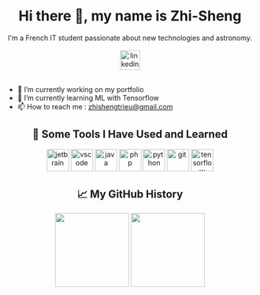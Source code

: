 <div align="center">
  <h1>Hi there 👋, my name is Zhi-Sheng</h1>
  I'm a French IT student passionate about new technologies and astronomy.
  <br><br>
  <a href="https://www.linkedin.com/in/zhishengtrieu/" target="_blank" title="linkedin">
    <img src="https://img.shields.io/badge/linkedin-%230077B5.svg?style=for-the-badge&logo=linkedin&logoColor=white" alt="linkedin" height="40"/>
  </a>
</div>
<br>

- 🔭 I’m currently working on my portfolio 
- 🌱 I’m currently learning ML with Tensorflow 
- 📫 How to reach me : zhishengtrieu@gmail.com 

<div align="center">
  <h2>🚀 Some Tools I Have Used and Learned</h2>
  
  <img src="https://cdn.jsdelivr.net/gh/devicons/devicon/icons/jetbrains/jetbrains-original.svg" alt="jetbrain" width="45" height="45" title="jetbrains"/>
  <img src="https://cdn.jsdelivr.net/gh/devicons/devicon/icons/vscode/vscode-original.svg" alt="vscode" width="45" height="45" title="vscode"/>
  <img src="https://cdn.jsdelivr.net/gh/devicons/devicon/icons/java/java-original.svg" alt="java" width="45" height="45" title="java"/>
  <img src="https://cdn.jsdelivr.net/gh/devicons/devicon/icons/php/php-original.svg" alt="php" width="45" height="45" title="php"/>
  <img src="https://cdn.jsdelivr.net/gh/devicons/devicon/icons/python/python-original.svg" alt="python" width="45" height="45" title="python"/>
  <img src="https://cdn.jsdelivr.net/gh/devicons/devicon/icons/git/git-original.svg" alt="git" width="45" height="45" title="git"/>
  <img src="https://cdn.jsdelivr.net/gh/devicons/devicon/icons/tensorflow/tensorflow-original.svg" alt="tensorflow" width="45" height="45" title="tensorflow"/>

  
  <h2>📈 My GitHub History</h2>
  
  <img height= "150" src="https://github-readme-stats.vercel.app/api?username=zhishengtrieu&show_icons=true&theme=transparent"/>
  <img height= "150" src="https://github-readme-stats.vercel.app/api/top-langs/?username=zhishengtrieu&theme=transparent&layout=compact"/>
</div>
